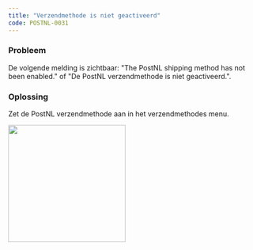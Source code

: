 ```yaml
---
title: "Verzendmethode is niet geactiveerd"
code: POSTNL-0031
---
```


<div class="columnLayout single" data-layout="single">
<div class="cell normal" data-type="normal">
<div class="innerCell">
<p><h3>Probleem</h3></p><p>De volgende melding is zichtbaar: "The PostNL shipping method has not been enabled." of "De PostNL verzendmethode is niet geactiveerd.".</p><p><h3>Oplossing</h3></p><p>Zet de PostNL verzendmethode aan in het verzendmethodes menu.</p><p><span class="confluence-embedded-file-wrapper confluence-embedded-manual-size"><img class="confluence-embedded-image" draggable="false" height="237" src="/download/attachments/8553741/PostNL-Shipping-Options.png?version=1&amp;modificationDate=1540460821000&amp;api=v2" data-image-src="/download/attachments/8553741/PostNL-Shipping-Options.png?version=1&amp;modificationDate=1540460821000&amp;api=v2" data-unresolved-comment-count="0" data-linked-resource-id="54558900" data-linked-resource-version="1" data-linked-resource-type="attachment" data-linked-resource-default-alias="PostNL-Shipping-Options.png" data-base-url="https://docs.tig.nl" data-linked-resource-content-type="image/png" data-linked-resource-container-id="8553741" data-linked-resource-container-version="5" alt=""></span></p></div>
</div>
</div>